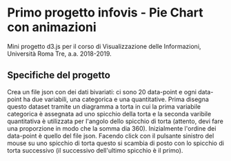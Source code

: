# Primo progetto infovis - Pie Chart con animazioni
Mini progetto d3.js per il corso di Visualizzazione delle Informazioni, Università Roma Tre, a.a. 2018-2019.

## Specifiche del progetto
Crea un file json con dei dati bivariati: ci sono 20 data-point e ogni data-point ha due variabili, una categorica e una quantitative. Prima disegna questo dataset tramite un diagramma a torta in cui la prima variabile categorica è assegnata ad uno spicchio della torta e la
seconda varibile quantitativa è utilizzata per l'angolo dello spicchio di torta (attento, devi fare una proporzione in modo che la somma dia 360). Inizialmente l'ordine dei data-point è quello del file json. Facendo click con il pulsante sinistro del mouse su uno spicchio di
torta questo si scambia di posto con lo spicchio di torta successivo (il successivo dell'ultimo spicchio è il primo).
